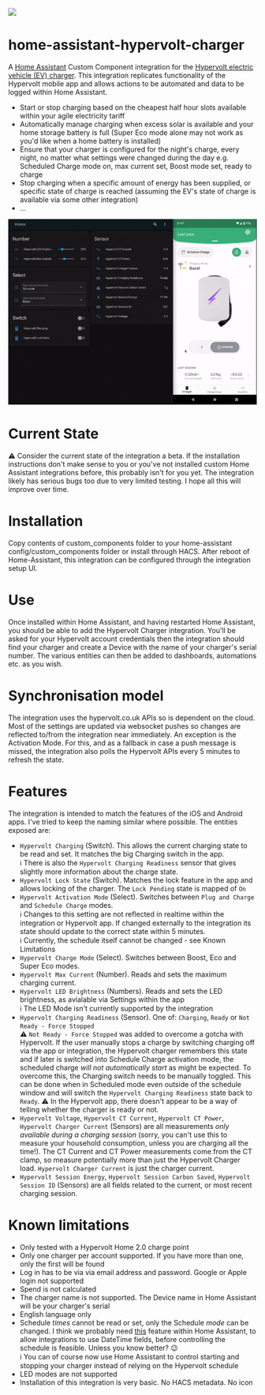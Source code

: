 ![](https://img.shields.io/github/v/release/gndean/home-assistant-hypervolt-charger?include_prereleases)

# home-assistant-hypervolt-charger
A [Home Assistant](https://www.home-assistant.io/) Custom Component integration for the [Hypervolt electric vehicle (EV) charger](https://hypervolt.co.uk/). This integration replicates functionality of the Hypervolt mobile app and allows actions to be automated and data to be logged within Home Assistant.

* Start or stop charging based on the cheapest half hour slots available within your agile electricity tariff
* Automatically manage charging when excess solar is available and your home storage battery is full (Super Eco mode alone may not work as you'd like when a home battery is installed)
* Ensure that your charger is configured for the night's charge, every night, no matter what settings were changed during the day e.g. Scheduled Charge mode on, max current set, Boost mode set, ready to charge
* Stop charging when a specific amount of energy has been supplied, or specific state of charge is reached (assuming the EV's state of charge is available via some other integration)
* ...

![](demo.gif)

# Current State 

⚠️ Consider the current state of the integration a beta. If the installation instructions don't make sense to you or you've not installed custom Home Assistant integrations before, this probably isn't for you yet. The integration likely has serious bugs too due to very limited testing. I hope all this will improve over time. 

# Installation

Copy contents of custom_components folder to your home-assistant config/custom_components folder or install through HACS. After reboot of Home-Assistant, this integration can be configured through the integration setup UI.

# Use

Once installed within Home Assistant, and having restarted Home Assistant, you should be able to add the Hypervolt Charger integration. You'll be asked for your Hypervolt account credentials then the integration should find your charger and create a Device with the name of your charger's serial number. The various entities can then be added to dashboards, automations etc. as you wish.

# Synchronisation model

The integration uses the hypervolt.co.uk APIs so is dependent on the cloud. Most of the settings are updated via websocket pushes so changes are reflected to/from the integration near immediately. An exception is the Activation Mode. For this, and as a fallback in case a push message is missed, the integration also polls the Hypervolt APIs every 5 minutes to refresh the state.

# Features

The integration is intended to match the features of the iOS and Android apps. I've tried to keep the naming similar where possible. The entities exposed are:

* `Hypervolt Charging` (Switch). This allows the current charging state to be read and set. It matches the big Charging switch in the app. \
  ℹ️ There is also the `Hypervolt Charging Readiness` sensor that gives slightly more information about the charge state.
* `Hypervolt Lock State` (Switch). Matches the lock feature in the app and allows locking of the charger. The `Lock Pending` state is mapped of `On`
* `Hypervolt Activation Mode` (Select). Switches between `Plug and Charge` and `Schedule Charge` modes.\
  ℹ️ Changes to this setting are not reflected in realtime within the integration or Hypervolt app. If changed externally to the integration its state should update to the correct state within 5 minutes.\
  ℹ️ Currently, the schedule itself cannot be changed - see Known Limitations
* `Hypervolt Charge Mode` (Select). Switches between Boost, Eco and Super Eco modes.
* `Hypervolt Max Current` (Number). Reads and sets the maximum charging current.
* `Hypervolt LED Brightness` (Numbers). Reads and sets the LED brightness, as avialable via Settings within the app\
  ℹ️ The LED Mode isn't currently supported by the integration
* `Hypervolt Charging Readiness` (Sensor). One of: `Charging`, `Ready` or `Not Ready - Force Stopped`\
 ⚠️ `Not Ready - Force Stopped` was added to overcome a gotcha with Hypervolt. If the user manually stops a charge by switching charging off via the app or integration, the Hypervolt charger remembers this state and if later is switched into Schedule Charge activation mode, the scheduled charge *will not automatically start* as might be expected. To overcome this, the Charging switch needs to be manually toggled. This can be done when in Scheduled mode even outside of the schedule window and will switch the `Hypervolt Charging Readiness` state back to `Ready`. ⚠️ In the Hypervolt app, there doesn't appear to be a way of telling whether the charger is ready or not.
* `Hypervolt Voltage`, `Hypervolt CT Current`, `Hypervolt CT Power`, `Hypervolt Charger Current` (Sensors) are all measurements *only available during a charging session* (sorry, you can't use this to measure your household consumption, unless you are charging all the time!). The CT Current and CT Power measurements come from the CT clamp, so measure potentially more than just the Hypervolt Charger load. `Hypervolt Charger Current` is just the charger current.
* `Hypervolt Session Energy`, `Hypervolt Session Carbon Saved`, `Hypervolt Session ID` (Sensors) are all fields related to the current, or most recent charging session.

# Known limitations

* Only tested with a Hypervolt Home 2.0 charge point
* Only one charger per account supported. If you have more than one, only the first will be found
* Log in has to be via via email address and password. Google or Apple login not supported
* Spend is not calculated
* The charger name is not supported. The Device name in Home Assistant will be your charger's serial
* English language only
* Schedule _times_ cannot be read or set, only the Schedule _mode_ can be changed. I think we probably need [this](https://github.com/home-assistant/core/pull/81943) feature within Home Assistant, to allow integrations to use DateTime fields, before controlling the schedule is feasible. Unless you know better? 😉\
  ℹ️ You can of course now use Home Assistant to control starting and stopping your charger instead of relying on the Hypervolt schedule
* LED modes are not supported
* Installation of this integration is very basic. No HACS metadata. No icon
